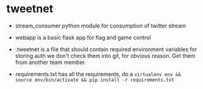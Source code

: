 tweetnet
========

 - stream\_consumer python module for consumption of twitter stream

 - webapp is a basic flask app for flag and game control

 - .tweetnet is a file that should contain required environment variables for storing auth
   we don't check them into git, for obvious reason. Get them from another team member.

 - requirements.txt has all the requirements, do a `virtualenv env && source env/bin/activate && pip install -r requirements.txt`
